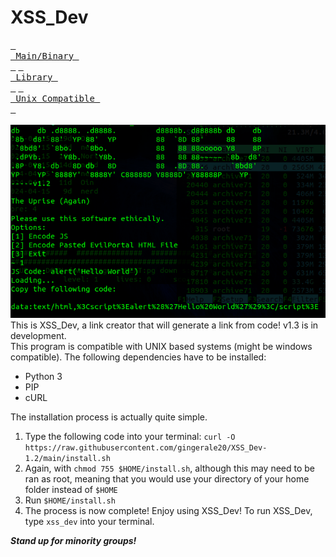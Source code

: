 # XSS_Dev
[<kbd> <br> Main/Binary <br> </kbd>](https://raw.githubusercontent.com/gingerale20/XSS_Dev-1.2/main/xss_dev) [<kbd> <br> Library <br> </kbd>](https://raw.githubusercontent.com/gingerale20/loaddelaylib3/main/delay.py) [<kbd> <br> Unix Compatible <br> </kbd>](https://raw.githubusercontent.com/gingerale20/XSS_Dev-1.2/main/install.sh) <br><br>
![image info](xss_dev.png)
<br>
This is XSS_Dev, a link creator that will generate a link from code! v1.3 is in development.<br>
This program is compatible with UNIX based systems (might be windows compatible). The following dependencies have to be installed: 
- Python 3
- PIP
- cURL

The installation process is actually quite simple.
1) Type the following code into your terminal:
`curl -O https://raw.githubusercontent.com/gingerale20/XSS_Dev-1.2/main/install.sh`
3) Again, with `chmod 755 $HOME/install.sh`, although this may need to be ran as root, meaning that you would use your directory of your home folder instead of `$HOME`
4) Run `$HOME/install.sh`
5) The process is now complete! Enjoy using XSS_Dev! To run XSS_Dev, type `xss_dev` into your terminal.

***Stand up for minority groups!***

